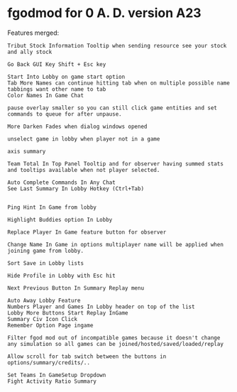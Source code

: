 # fgodmod for 0 A. D. version A23

Features merged:

	Tribut Stock Information Tooltip when sending resource see your stock and ally stock

	Go Back GUI Key Shift + Esc key

	Start Into Lobby on game start option
	Tab More Names can continue hitting tab when on multiple possible name tabbings want other name to tab
	Color Names In Game Chat

	pause overlay smaller so you can still click game entities and set commands to queue for after unpause.

	More Darken Fades when dialog windows opened

	unselect game in lobby when player not in a game

	axis summary

	Team Total In Top Panel Tooltip and for observer having summed stats and tooltips available when not player selected.

	Auto Complete Commands In Any Chat
	See Last Summary In Lobby Hotkey (Ctrl+Tab)


	Ping Hint In Game from lobby

	Highlight Buddies option In Lobby

	Replace Player In Game feature button for observer

	Change Name In Game in options multiplayer name will be applied when joining game from lobby.

	Sort Save in Lobby lists

	Hide Profile in Lobby with Esc hit

	Next Previous Button In Summary Replay menu

	Auto Away Lobby Feature
	Numbers Player and Games In Lobby header on top of the list
	Lobby More Buttons Start Replay InGame
	Summary Civ Icon Click
	Remember Option Page ingame

	Filter fgod mod out of incompatible games because it doesn't change any simulation so all games can be joined/hosted/saved/loaded/replay

	Allow scroll for tab switch between the buttons in options/summary/credits/..

	Set Teams In GameSetup Dropdown
	Fight Activity Ratio Summary

